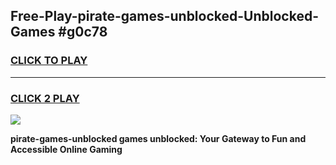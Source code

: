 
## Free-Play-pirate-games-unblocked-Unblocked-Games #g0c78
<h3>
<a href="https://news.freeplayer.one?title=pirate-games-unblocked&ref=8M">CLICK TO PLAY</a></h3>
<hr>

<h3>
<a href="https://news.freeplayer.one?title=pirate-games-unblocked&ref=8M">CLICK 2 PLAY</a>
  
</h3>

<a href="https://news.freeplayer.one?title=pirate-games-unblocked&ref=8M"><img src="https://clearcache.store/games.png"></a>


**pirate-games-unblocked games unblocked: Your Gateway to Fun and Accessible Online Gaming**
